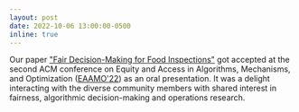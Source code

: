 ```yaml
---
layout: post
date: 2022-10-06 13:00:00-0500
inline: true
---
```


Our paper ["Fair Decision-Making for Food Inspections"](assets/pdf/fairfood_eaamo_2022.pdf) got accepted at the second ACM conference on Equity and Access in Algorithms, Mechanisms, and Optimization ([EAAMO'22](https://eaamo.org/)) as an oral presentation. It was a delight interacting with the diverse community members with shared interest in fairness, algorithmic decision-making and operations research.